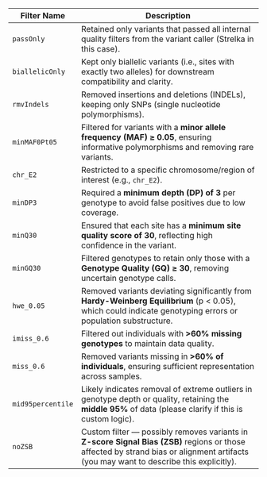 | Filter Name       | Description                                                                                                                                                                            |
| ----------------- | -------------------------------------------------------------------------------------------------------------------------------------------------------------------------------------- |
| `passOnly`        | Retained only variants that passed all internal quality filters from the variant caller (Strelka in this case).                                                                        |
| `biallelicOnly`   | Kept only biallelic variants (i.e., sites with exactly two alleles) for downstream compatibility and clarity.                                                                          |
| `rmvIndels`       | Removed insertions and deletions (INDELs), keeping only SNPs (single nucleotide polymorphisms).                                                                                        |
| `minMAF0Pt05`     | Filtered for variants with a **minor allele frequency (MAF) ≥ 0.05**, ensuring informative polymorphisms and removing rare variants.                                                   |
| `chr_E2`          | Restricted to a specific chromosome/region of interest (e.g., `chr_E2`).                                                                                                               |
| `minDP3`          | Required a **minimum depth (DP) of 3** per genotype to avoid false positives due to low coverage.                                                                                      |
| `minQ30`          | Ensured that each site has a **minimum site quality score of 30**, reflecting high confidence in the variant.                                                                          |
| `minGQ30`         | Filtered genotypes to retain only those with a **Genotype Quality (GQ) ≥ 30**, removing uncertain genotype calls.                                                                      |
| `hwe_0.05`        | Removed variants deviating significantly from **Hardy-Weinberg Equilibrium** (p < 0.05), which could indicate genotyping errors or population substructure.                            |
| `imiss_0.6`       | Filtered out individuals with **>60% missing genotypes** to maintain data quality.                                                                                                     |
| `miss_0.6`        | Removed variants missing in **>60% of individuals**, ensuring sufficient representation across samples.                                                                                |
| `mid95percentile` | Likely indicates removal of extreme outliers in genotype depth or quality, retaining the **middle 95%** of data (please clarify if this is custom logic).                              |
| `noZSB`           | Custom filter — possibly removes variants in **Z-score Signal Bias (ZSB)** regions or those affected by strand bias or alignment artifacts (you may want to describe this explicitly). |
